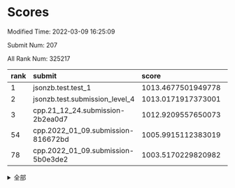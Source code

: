 # Scores

Modified Time: 2022-03-09 16:25:09

Submit Num: 207

All Rank Num: 325217

| rank |               submit               |       score        |       sigma        | pk_num |
| :--- | :--------------------------------- | :----------------- | :----------------- | :----- |
| 1    | jsonzb.test.test_1                 | 1013.4677501949778 | 0.8171694833218202 | 6283   |
| 2    | jsonzb.test.submission_level_4     | 1013.0171917373001 | 0.756636621430096  | 6284   |
| 3    | cpp.21_12_24.submission-2b2ea0d7   | 1012.9209557650073 | 0.804427957440306  | 6280   |
| 54   | cpp.2022_01_09.submission-816672bd | 1005.9915112383019 | 0.7149801124840298 | 6286   |
| 78   | cpp.2022_01_09.submission-5b0e3de2 | 1003.5170229820982 | 0.7075760157601246 | 6290   |


<details>
<summary>全部</summary>

| rank |                 submit                 |       score        |       sigma        | pk_num |
| :--- | :------------------------------------- | :----------------- | :----------------- | :----- |
| 1    | jsonzb.test.test_1                     | 1013.4677501949778 | 0.8171694833218202 | 6283   |
| 2    | jsonzb.test.submission_level_4         | 1013.0171917373001 | 0.756636621430096  | 6284   |
| 3    | cpp.21_12_24.submission-2b2ea0d7       | 1012.9209557650073 | 0.804427957440306  | 6280   |
| 4    | gobigger.level_3.submission_level_3_33 | 1012.4575527152518 | 0.7878313700363003 | 6287   |
| 5    | gobigger.level_3.submission_level_3_5  | 1011.3565042151761 | 0.7807579949819401 | 6281   |
| 6    | gobigger.level_3.submission_level_3_14 | 1011.3422004077798 | 0.7654783162172561 | 6283   |
| 7    | gobigger.level_3.submission_level_3_2  | 1011.3194781580887 | 0.7999795090144292 | 6280   |
| 8    | gobigger.level_3.submission_level_3_27 | 1011.0538443082622 | 0.758521638539544  | 6287   |
| 9    | gobigger.level_3.submission_level_3_41 | 1010.8547692157972 | 0.7871934243886344 | 6284   |
| 10   | gobigger.level_3.submission_level_3_7  | 1010.8445908252119 | 0.7640871228253563 | 6287   |
| 11   | gobigger.level_3.submission_level_3_46 | 1010.7174038717894 | 0.7677442948080995 | 6283   |
| 12   | gobigger.level_3.submission_level_3_1  | 1010.5444785212452 | 0.7805065004418715 | 6281   |
| 13   | gobigger.level_3.submission_level_3_28 | 1010.5032317252401 | 0.7730516156002603 | 6284   |
| 14   | gobigger.level_3.submission_level_3_35 | 1010.4832308191804 | 0.7754990897657131 | 6282   |
| 15   | gobigger.level_3.submission_level_3_24 | 1010.4814906865524 | 0.7526002140043757 | 6279   |
| 16   | gobigger.level_3.submission_level_3_10 | 1010.4667504021797 | 0.7511734264924352 | 6280   |
| 17   | gobigger.level_3.submission_level_3_37 | 1010.4590792241944 | 0.7478502111360446 | 6287   |
| 18   | gobigger.level_3.submission_level_3_11 | 1010.4258931509908 | 0.7654588377189823 | 6284   |
| 19   | gobigger.level_3.submission_level_3_44 | 1010.3895065647803 | 0.7788865975119589 | 6281   |
| 20   | gobigger.level_3.submission_level_3_3  | 1010.3430566714758 | 0.749747822287532  | 6283   |
| 21   | gobigger.level_3.submission_level_3_43 | 1010.2598036595908 | 0.7435196262577299 | 6286   |
| 22   | gobigger.level_3.submission_level_3_8  | 1010.2355271979686 | 0.7445016369650355 | 6279   |
| 23   | gobigger.level_3.submission_level_3_6  | 1010.0981199169963 | 0.7491395923487867 | 6284   |
| 24   | gobigger.level_3.submission_level_3_25 | 1010.095230704716  | 0.7509046992435839 | 6289   |
| 25   | gobigger.level_3.submission_level_3_31 | 1010.0916924349738 | 0.741503910821359  | 6283   |
| 26   | gobigger.level_3.submission_level_3_36 | 1009.9020732858173 | 0.7532510591802835 | 6284   |
| 27   | gobigger.level_3.submission_level_3_49 | 1009.7817922425297 | 0.7574179462343809 | 6277   |
| 28   | gobigger.level_3.submission_level_3_0  | 1009.7417787078383 | 0.7492364611390953 | 6286   |
| 29   | gobigger.level_3.submission_level_3_26 | 1009.6104338442653 | 0.791385959491122  | 6289   |
| 30   | gobigger.level_3.submission_level_3_21 | 1009.5966465218115 | 0.7483821962016893 | 6279   |
| 31   | gobigger.level_3.submission_level_3_47 | 1009.5895023290708 | 0.7441684921308735 | 6280   |
| 32   | gobigger.level_3.submission_level_3_17 | 1009.5726079335878 | 0.7440518970840356 | 6286   |
| 33   | gobigger.level_3.submission_level_3_15 | 1009.4774916362004 | 0.7602693343405627 | 6283   |
| 34   | gobigger.level_3.submission_level_3_19 | 1009.4339838349077 | 0.7774801691688618 | 6281   |
| 35   | gobigger.level_3.submission_level_3_20 | 1009.3460430377539 | 0.7731921309033428 | 6284   |
| 36   | gobigger.level_3.submission_level_3_40 | 1009.3091985331698 | 0.7532601553518584 | 6286   |
| 37   | gobigger.level_3.submission_level_3_48 | 1009.3073065722964 | 0.7428179583472291 | 6287   |
| 38   | gobigger.level_3.submission_level_3_9  | 1009.3032242786661 | 0.7494859081214881 | 6281   |
| 39   | gobigger.level_3.submission_level_3_30 | 1009.24616237788   | 0.7641382809413345 | 6286   |
| 40   | gobigger.level_3.submission_level_3_29 | 1009.2418997715714 | 0.7573382681395634 | 6283   |
| 41   | gobigger.level_3.submission_level_3_16 | 1009.2291290784424 | 0.7522480999762963 | 6283   |
| 42   | gobigger.level_3.submission_level_3_42 | 1008.9952098728477 | 0.7524670049239487 | 6281   |
| 43   | gobigger.level_3.submission_level_3_22 | 1008.9738844516579 | 0.7889972276520993 | 6283   |
| 44   | gobigger.level_3.submission_level_3_39 | 1008.7960725344764 | 0.7422715478081158 | 6288   |
| 45   | gobigger.level_3.submission_level_3_32 | 1008.6174380855126 | 0.7550280544680612 | 6287   |
| 46   | gobigger.level_3.submission_level_3_13 | 1008.473617350804  | 0.7504979430492251 | 6283   |
| 47   | gobigger.level_3.submission_level_3_34 | 1008.4627126853198 | 0.7382402359050331 | 6289   |
| 48   | gobigger.level_3.submission_level_3_12 | 1008.4195117717541 | 0.7402650440287917 | 6285   |
| 49   | gobigger.level_3.submission_level_3_4  | 1008.2758727415558 | 0.7410642367966291 | 6280   |
| 50   | gobigger.level_3.submission_level_3_23 | 1008.238978524616  | 0.7536823881923329 | 6286   |
| 51   | gobigger.level_3.submission_level_3_45 | 1008.2203967740171 | 0.7295814888364452 | 6282   |
| 52   | gobigger.level_3.submission_level_3_18 | 1007.979953884306  | 0.7498785064333814 | 6286   |
| 53   | gobigger.level_3.submission_level_3_38 | 1007.7580822082072 | 0.7435952462599345 | 6287   |
| 54   | cpp.2022_01_09.submission-816672bd     | 1005.9915112383019 | 0.7149801124840298 | 6286   |
| 55   | gobigger.level_1.submission_level_1_4  | 1004.8518075750226 | 0.7242661937209683 | 6286   |
| 56   | gobigger.level_1.submission_level_1_29 | 1004.7955628338574 | 0.7149971605927733 | 6287   |
| 57   | gobigger.level_1.submission_level_1_37 | 1004.712050003846  | 0.7242500746228293 | 6285   |
| 58   | gobigger.level_1.submission_level_1_46 | 1004.5533994577648 | 0.7214415125127911 | 6283   |
| 59   | gobigger.level_1.submission_level_1_49 | 1004.4220145998927 | 0.7100790369402648 | 6285   |
| 60   | gobigger.level_1.submission_level_1_0  | 1004.3873747492032 | 0.7237877527857633 | 6285   |
| 61   | gobigger.level_1.submission_level_1_39 | 1004.3412284724443 | 0.7162269707809683 | 6285   |
| 62   | gobigger.level_1.submission_level_1_28 | 1004.1490935649351 | 0.7063059859621866 | 6290   |
| 63   | gobigger.level_1.submission_level_1_10 | 1004.1110210864734 | 0.7227024817594161 | 6286   |
| 64   | gobigger.level_1.submission_level_1_36 | 1003.9691716046133 | 0.7206014293249272 | 6280   |
| 65   | gobigger.level_1.submission_level_1_35 | 1003.9238724422383 | 0.7141622542488626 | 6287   |
| 66   | gobigger.level_1.submission_level_1_12 | 1003.883201930206  | 0.7123551130048417 | 6283   |
| 67   | gobigger.level_1.submission_level_1_45 | 1003.8345288660321 | 0.7161798677522987 | 6284   |
| 68   | gobigger.level_1.submission_level_1_31 | 1003.7840855669056 | 0.7114651809965851 | 6287   |
| 69   | gobigger.level_1.submission_level_1_1  | 1003.7309413766036 | 0.7091055060679127 | 6284   |
| 70   | gobigger.level_1.submission_level_1_27 | 1003.7066952552509 | 0.717921812162894  | 6286   |
| 71   | gobigger.level_1.submission_level_1_19 | 1003.7064963110996 | 0.7203109337340403 | 6281   |
| 72   | gobigger.level_1.submission_level_1_24 | 1003.7059555602843 | 0.7282812948075696 | 6284   |
| 73   | gobigger.level_1.submission_level_1_41 | 1003.6129757500757 | 0.7228969411764707 | 6285   |
| 74   | gobigger.level_1.submission_level_1_5  | 1003.6104789217127 | 0.7189339003173773 | 6283   |
| 75   | gobigger.level_1.submission_level_1_21 | 1003.604721947263  | 0.707689632258772  | 6283   |
| 76   | gobigger.level_1.submission_level_1_18 | 1003.5907502584312 | 0.7190792143749932 | 6287   |
| 77   | gobigger.level_1.submission_level_1_47 | 1003.5813395881519 | 0.7208052957698533 | 6282   |
| 78   | cpp.2022_01_09.submission-5b0e3de2     | 1003.5170229820982 | 0.7075760157601246 | 6290   |
| 79   | gobigger.level_1.submission_level_1_32 | 1003.512717335888  | 0.7070548756236311 | 6278   |
| 80   | gobigger.level_1.submission_level_1_20 | 1003.4869155440165 | 0.7215687850497272 | 6277   |
| 81   | gobigger.level_1.submission_level_1_33 | 1003.4182815837163 | 0.7234136103656315 | 6288   |
| 82   | gobigger.level_1.submission_level_1_2  | 1003.3995052281626 | 0.7199862291327571 | 6282   |
| 83   | gobigger.level_1.submission_level_1_34 | 1003.3178275450252 | 0.6999059578731951 | 6286   |
| 84   | gobigger.level_1.submission_level_1_8  | 1003.2626452356295 | 0.7131045374097151 | 6286   |
| 85   | gobigger.level_1.submission_level_1_23 | 1003.0990093656882 | 0.7093159458566227 | 6281   |
| 86   | gobigger.level_1.submission_level_1_25 | 1003.0564665033619 | 0.7091180399767583 | 6289   |
| 87   | gobigger.level_1.submission_level_1_17 | 1003.0235640596578 | 0.7005475238751339 | 6287   |
| 88   | gobigger.level_1.submission_level_1_7  | 1003.0188978687381 | 0.715925336738299  | 6285   |
| 89   | gobigger.level_1.submission_level_1_22 | 1002.8966428901349 | 0.712300052638945  | 6285   |
| 90   | gobigger.level_1.submission_level_1_42 | 1002.736263222082  | 0.7006157410432616 | 6286   |
| 91   | gobigger.level_1.submission_level_1_40 | 1002.6478229984084 | 0.7072093026500305 | 6280   |
| 92   | gobigger.level_1.submission_level_1_48 | 1002.6366295891811 | 0.7087185777439072 | 6281   |
| 93   | gobigger.level_1.submission_level_1_16 | 1002.6304796763393 | 0.7073512757907197 | 6281   |
| 94   | gobigger.level_1.submission_level_1_9  | 1002.6039982365052 | 0.7129437931358199 | 6282   |
| 95   | gobigger.level_1.submission_level_1_30 | 1002.565182939242  | 0.7164631827071869 | 6284   |
| 96   | gobigger.level_1.submission_level_1_3  | 1002.5006791692163 | 0.7046323368047854 | 6279   |
| 97   | gobigger.level_1.submission_level_1_38 | 1002.3567315363267 | 0.7158958490107408 | 6285   |
| 98   | gobigger.level_1.submission_level_1_43 | 1002.3316444675872 | 0.7087513836996855 | 6278   |
| 99   | gobigger.level_1.submission_level_1_15 | 1002.2481570730401 | 0.7138340673188825 | 6284   |
| 100  | gobigger.level_1.submission_level_1_13 | 1002.246595892591  | 0.7115845458286792 | 6282   |
| 101  | gobigger.level_1.submission_level_1_44 | 1001.9787432547358 | 0.7113008591313028 | 6284   |
| 102  | gobigger.level_1.submission_level_1_14 | 1001.9339873894841 | 0.7153529914076715 | 6284   |
| 103  | gobigger.level_1.submission_level_1_6  | 1001.9038966527039 | 0.7103309424352217 | 6283   |
| 104  | gobigger.level_1.submission_level_1_11 | 1001.7384126941726 | 0.7176662206714806 | 6287   |
| 105  | gobigger.level_1.submission_level_1_26 | 1001.6675041086606 | 0.7146584636298904 | 6283   |
| 106  | gobigger.random.submission_random_28   | 997.6625660177191  | 0.7083205480063609 | 6289   |
| 107  | gobigger.random.submission_random_8    | 997.131811712468   | 0.6931380311146592 | 6282   |
| 108  | gobigger.random.submission_random_1    | 997.1020397123157  | 0.710409720046259  | 6288   |
| 109  | gobigger.random.submission_random_19   | 997.0071484865449  | 0.7041917835772034 | 6283   |
| 110  | gobigger.random.submission_random_46   | 997.0017704295954  | 0.7089410532879793 | 6287   |
| 111  | gobigger.random.submission_random_9    | 996.9624624266003  | 0.7166126058365639 | 6287   |
| 112  | gobigger.random.submission_random_29   | 996.890633379775   | 0.7086777177515409 | 6284   |
| 113  | gobigger.random.submission_random_23   | 996.8550233177631  | 0.698274623674955  | 6285   |
| 114  | gobigger.random.submission_random_20   | 996.8133533523383  | 0.7109927002815589 | 6282   |
| 115  | gobigger.random.submission_random_39   | 996.7430339538681  | 0.6984681578746784 | 6283   |
| 116  | gobigger.random.submission_random_7    | 996.6745152880537  | 0.6983808898981858 | 6281   |
| 117  | gobigger.random.submission_random_17   | 996.6700628752549  | 0.7061738040140259 | 6285   |
| 118  | gobigger.random.submission_random_5    | 996.6404283293471  | 0.7091127170595858 | 6287   |
| 119  | gobigger.random.submission_random_25   | 996.5833455751051  | 0.706681118874374  | 6286   |
| 120  | gobigger.random.submission_random_12   | 996.569316314179   | 0.6980735285342458 | 6283   |
| 121  | gobigger.random.submission_random_0    | 996.553591161004   | 0.7106859018386085 | 6286   |
| 122  | gobigger.random.submission_random_32   | 996.5082484149958  | 0.7012979747632117 | 6288   |
| 123  | gobigger.random.submission_random_42   | 996.4204233011317  | 0.6950079804382342 | 6282   |
| 124  | gobigger.random.submission_random_36   | 996.4185435752853  | 0.7137777241491264 | 6284   |
| 125  | gobigger.random.submission_random_30   | 996.3821433850839  | 0.7019199860549732 | 6283   |
| 126  | gobigger.random.submission_random_43   | 996.2897065108298  | 0.713509259461431  | 6283   |
| 127  | gobigger.random.submission_random_44   | 996.2884873870089  | 0.7077159902514583 | 6283   |
| 128  | gobigger.random.submission_random_24   | 996.1058031286963  | 0.7239158101608504 | 6282   |
| 129  | gobigger.random.submission_random_31   | 996.085255968032   | 0.7110223022916969 | 6283   |
| 130  | gobigger.random.submission_random_26   | 995.9990806411279  | 0.7150563543183438 | 6289   |
| 131  | gobigger.random.submission_random_16   | 995.9159794277859  | 0.7145183839128166 | 6291   |
| 132  | gobigger.random.submission_random_13   | 995.7874989350825  | 0.7035262309569084 | 6288   |
| 133  | gobigger.random.submission_random_22   | 995.7835393103211  | 0.7119086977909586 | 6282   |
| 134  | gobigger.random.submission_random_15   | 995.7191062145383  | 0.7158319292269801 | 6283   |
| 135  | gobigger.random.submission_random_14   | 995.6831275110167  | 0.7191956075087216 | 6285   |
| 136  | gobigger.random.submission_random_6    | 995.6789954445358  | 0.7272713850125754 | 6285   |
| 137  | gobigger.random.submission_random_47   | 995.669990096994   | 0.7042772560348516 | 6284   |
| 138  | gobigger.random.submission_random_18   | 995.6545086157181  | 0.7095035606053971 | 6284   |
| 139  | gobigger.random.submission_random_4    | 995.5694130960186  | 0.7102508439805627 | 6281   |
| 140  | gobigger.random.submission_random_45   | 995.5419151520689  | 0.7060561602984302 | 6289   |
| 141  | gobigger.random.submission_random_40   | 995.5291960068448  | 0.7099100425974457 | 6284   |
| 142  | gobigger.random.submission_random_27   | 995.4645768952771  | 0.7146664495518943 | 6285   |
| 143  | gobigger.random.submission_random_41   | 995.4480595903228  | 0.704653944339661  | 6285   |
| 144  | gobigger.random.submission_random_35   | 995.444128817499   | 0.7035451950664862 | 6287   |
| 145  | gobigger.random.submission_random_2    | 995.4242211304157  | 0.7039087621357962 | 6284   |
| 146  | gobigger.random.submission_random_48   | 995.4159557576722  | 0.7093295353584317 | 6287   |
| 147  | gobigger.random.submission_random_49   | 995.3993339895706  | 0.7067113936120029 | 6283   |
| 148  | gobigger.random.submission_random_21   | 995.2169191650958  | 0.7186078910736092 | 6287   |
| 149  | gobigger.random.submission_random_38   | 995.2031731062282  | 0.7098214832952828 | 6282   |
| 150  | gobigger.random.submission_random_11   | 995.2017872582454  | 0.7301692422199793 | 6288   |
| 151  | gobigger.level_2.submission_level_2_45 | 995.192004305289   | 0.7298075573284232 | 6279   |
| 152  | gobigger.random.submission_random_34   | 995.0734059458437  | 0.7020272182782124 | 6286   |
| 153  | gobigger.random.submission_random_10   | 994.9344525691761  | 0.7045672031989421 | 6285   |
| 154  | gobigger.random.submission_random_33   | 994.9179782982162  | 0.7200542252098467 | 6287   |
| 155  | gobigger.random.submission_random_37   | 994.6519428289272  | 0.7243458093509877 | 6288   |
| 156  | gobigger.random.submission_random_3    | 994.6470122132047  | 0.7231185730083002 | 6289   |
| 157  | gobigger.level_2.submission_level_2_26 | 994.5681544209342  | 0.721839859153318  | 6285   |
| 158  | gobigger.level_2.submission_level_2_9  | 994.4006544621986  | 0.7364015169226766 | 6284   |
| 159  | gobigger.level_2.submission_level_2_10 | 994.1568562903682  | 0.7332072330338724 | 6287   |
| 160  | gobigger.level_2.submission_level_2_32 | 993.2131407602765  | 0.7821625897036452 | 6286   |
| 161  | gobigger.level_2.submission_level_2_30 | 993.1717988711503  | 0.7501497714778835 | 6282   |
| 162  | gobigger.level_2.submission_level_2_2  | 993.0452174831626  | 0.721976699034298  | 6284   |
| 163  | gobigger.level_2.submission_level_2_41 | 993.0270360460871  | 0.7328540698095234 | 6285   |
| 164  | gobigger.level_2.submission_level_2_27 | 992.98689470355    | 0.7455211725804887 | 6286   |
| 165  | gobigger.level_2.submission_level_2_18 | 992.9651340882876  | 0.7380922903183711 | 6288   |
| 166  | gobigger.level_2.submission_level_2_49 | 992.9399385512304  | 0.7463661905656223 | 6288   |
| 167  | gobigger.level_2.submission_level_2_22 | 992.7279589274737  | 0.7231847649814513 | 6284   |
| 168  | gobigger.level_2.submission_level_2_48 | 992.6925126430394  | 0.7412421612113576 | 6284   |
| 169  | gobigger.level_2.submission_level_2_13 | 992.6754671376666  | 0.7235256799993288 | 6285   |
| 170  | gobigger.level_2.submission_level_2_7  | 992.6688600833215  | 0.7321016547537155 | 6287   |
| 171  | gobigger.level_2.submission_level_2_28 | 992.6535919602574  | 0.7352727132309516 | 6284   |
| 172  | gobigger.level_2.submission_level_2_44 | 992.5327521208204  | 0.7434067533217757 | 6284   |
| 173  | gobigger.level_2.submission_level_2_20 | 992.4831562764257  | 0.7440084850488277 | 6286   |
| 174  | gobigger.level_2.submission_level_2_12 | 992.4537801282437  | 0.7393988302909978 | 6280   |
| 175  | gobigger.level_2.submission_level_2_36 | 992.4355122279325  | 0.7576056970867543 | 6283   |
| 176  | gobigger.level_2.submission_level_2_31 | 992.3782000888111  | 0.7395193379057379 | 6283   |
| 177  | gobigger.level_2.submission_level_2_3  | 992.3548963667289  | 0.736860848122381  | 6286   |
| 178  | gobigger.level_2.submission_level_2_34 | 992.3514550937258  | 0.7282329204212251 | 6286   |
| 179  | gobigger.level_2.submission_level_2_40 | 992.3210388679591  | 0.7434596525541177 | 6283   |
| 180  | gobigger.level_2.submission_level_2_29 | 992.284036743323   | 0.730468199176704  | 6288   |
| 181  | gobigger.level_2.submission_level_2_19 | 992.2757732165413  | 0.7342789326291439 | 6285   |
| 182  | gobigger.level_2.submission_level_2_14 | 992.1001545358723  | 0.7367897960217372 | 6288   |
| 183  | gobigger.level_2.submission_level_2_47 | 991.9899251243788  | 0.7475297578092578 | 6280   |
| 184  | gobigger.level_2.submission_level_2_24 | 991.891902383746   | 0.764431903191032  | 6282   |
| 185  | gobigger.level_2.submission_level_2_46 | 991.889721949824   | 0.7400459662894623 | 6284   |
| 186  | gobigger.level_2.submission_level_2_23 | 991.8369453124623  | 0.736196755545779  | 6290   |
| 187  | gobigger.level_2.submission_level_2_5  | 991.7920794106998  | 0.7746262427610525 | 6283   |
| 188  | gobigger.level_2.submission_level_2_0  | 991.76678014357    | 0.7423647967057994 | 6284   |
| 189  | gobigger.level_2.submission_level_2_11 | 991.7398265379969  | 0.7522639930867571 | 6286   |
| 190  | gobigger.level_2.submission_level_2_21 | 991.6526787210679  | 0.7327018671024751 | 6289   |
| 191  | gobigger.level_2.submission_level_2_43 | 991.6516518133561  | 0.7482973082952215 | 6286   |
| 192  | gobigger.level_2.submission_level_2_8  | 991.6306495703334  | 0.7687500962644725 | 6285   |
| 193  | gobigger.level_2.submission_level_2_25 | 991.5154335876675  | 0.7520041982149893 | 6289   |
| 194  | gobigger.level_2.submission_level_2_33 | 991.4612281834969  | 0.7377975832406265 | 6286   |
| 195  | gobigger.level_2.submission_level_2_37 | 991.4084604754356  | 0.7451498996900662 | 6284   |
| 196  | gobigger.level_2.submission_level_2_4  | 991.3519849723912  | 0.7359544190643613 | 6288   |
| 197  | gobigger.level_2.submission_level_2_38 | 991.3414029990786  | 0.737826117273717  | 6282   |
| 198  | gobigger.level_2.submission_level_2_15 | 991.3011432706464  | 0.7531363559060934 | 6284   |
| 199  | gobigger.level_2.submission_level_2_39 | 991.2724292426707  | 0.7509471424654001 | 6284   |
| 200  | gobigger.level_2.submission_level_2_1  | 991.2574591376065  | 0.7523000909692434 | 6281   |
| 201  | gobigger.level_2.submission_level_2_6  | 991.1785461877985  | 0.7437713527580745 | 6284   |
| 202  | gobigger.level_2.submission_level_2_42 | 991.0245300151126  | 0.763618559536056  | 6286   |
| 203  | gobigger.level_2.submission_level_2_16 | 990.8652863933193  | 0.7603670823059461 | 6290   |
| 204  | gobigger.level_2.submission_level_2_35 | 990.8546224276298  | 0.7427699293002455 | 6283   |
| 205  | gobigger.level_2.submission_level_2_17 | 990.7276003941388  | 0.7589489066087705 | 6283   |
| 206  | gobigger.none.submission_none_0        | 978.8255625322635  | 1.2008054492197817 | 6287   |
| 207  | gobigger.none.submission_none_1        | 976.864320908764   | 1.4041993458672506 | 6283   |

</details>